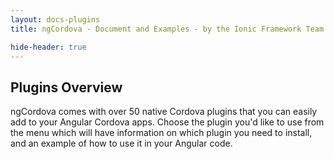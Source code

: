 ```yaml
---
layout: docs-plugins
title: ngCordova - Document and Examples - by the Ionic Framework Team

hide-header: true
---
```


## Plugins Overview

ngCordova comes with over 50 native Cordova plugins that you can easily add to your Angular Cordova apps. Choose the plugin you'd like to use from the menu which will have information on which plugin you need to install, and an example of how to use it in your Angular code.
